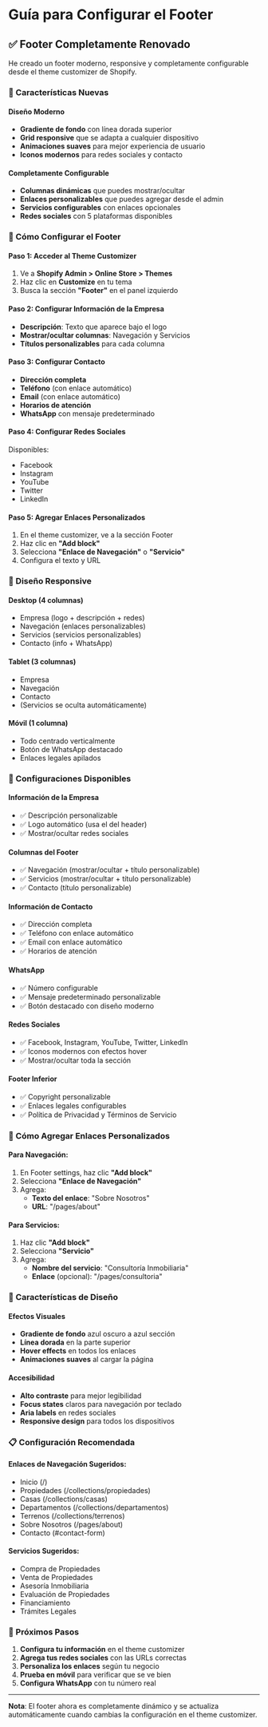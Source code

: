 # Guía para Configurar el Footer

## ✅ Footer Completamente Renovado

He creado un footer moderno, responsive y completamente configurable desde el theme customizer de Shopify.

### 🎨 Características Nuevas

#### Diseño Moderno
- **Gradiente de fondo** con línea dorada superior
- **Grid responsive** que se adapta a cualquier dispositivo
- **Animaciones suaves** para mejor experiencia de usuario
- **Iconos modernos** para redes sociales y contacto

#### Completamente Configurable
- **Columnas dinámicas** que puedes mostrar/ocultar
- **Enlaces personalizables** que puedes agregar desde el admin
- **Servicios configurables** con enlaces opcionales
- **Redes sociales** con 5 plataformas disponibles

### 🔧 Cómo Configurar el Footer

#### Paso 1: Acceder al Theme Customizer
1. Ve a **Shopify Admin > Online Store > Themes**
2. Haz clic en **Customize** en tu tema
3. Busca la sección **"Footer"** en el panel izquierdo

#### Paso 2: Configurar Información de la Empresa
- **Descripción**: Texto que aparece bajo el logo
- **Mostrar/ocultar columnas**: Navegación y Servicios
- **Títulos personalizables** para cada columna

#### Paso 3: Configurar Contacto
- **Dirección completa**
- **Teléfono** (con enlace automático)
- **Email** (con enlace automático)
- **Horarios de atención**
- **WhatsApp** con mensaje predeterminado

#### Paso 4: Configurar Redes Sociales
Disponibles:
- Facebook
- Instagram  
- YouTube
- Twitter
- LinkedIn

#### Paso 5: Agregar Enlaces Personalizados
1. En el theme customizer, ve a la sección Footer
2. Haz clic en **"Add block"**
3. Selecciona **"Enlace de Navegación"** o **"Servicio"**
4. Configura el texto y URL

### 📱 Diseño Responsive

#### Desktop (4 columnas)
- Empresa (logo + descripción + redes)
- Navegación (enlaces personalizables)
- Servicios (servicios personalizables)
- Contacto (info + WhatsApp)

#### Tablet (3 columnas)
- Empresa
- Navegación
- Contacto
- (Servicios se oculta automáticamente)

#### Móvil (1 columna)
- Todo centrado verticalmente
- Botón de WhatsApp destacado
- Enlaces legales apilados

### 🎯 Configuraciones Disponibles

#### Información de la Empresa
- ✅ Descripción personalizable
- ✅ Logo automático (usa el del header)
- ✅ Mostrar/ocultar redes sociales

#### Columnas del Footer
- ✅ Navegación (mostrar/ocultar + título personalizable)
- ✅ Servicios (mostrar/ocultar + título personalizable)
- ✅ Contacto (título personalizable)

#### Información de Contacto
- ✅ Dirección completa
- ✅ Teléfono con enlace automático
- ✅ Email con enlace automático
- ✅ Horarios de atención

#### WhatsApp
- ✅ Número configurable
- ✅ Mensaje predeterminado personalizable
- ✅ Botón destacado con diseño moderno

#### Redes Sociales
- ✅ Facebook, Instagram, YouTube, Twitter, LinkedIn
- ✅ Iconos modernos con efectos hover
- ✅ Mostrar/ocultar toda la sección

#### Footer Inferior
- ✅ Copyright personalizable
- ✅ Enlaces legales configurables
- ✅ Política de Privacidad y Términos de Servicio

### 🔗 Cómo Agregar Enlaces Personalizados

#### Para Navegación:
1. En Footer settings, haz clic **"Add block"**
2. Selecciona **"Enlace de Navegación"**
3. Agrega:
   - **Texto del enlace**: "Sobre Nosotros"
   - **URL**: "/pages/about"

#### Para Servicios:
1. Haz clic **"Add block"**
2. Selecciona **"Servicio"**
3. Agrega:
   - **Nombre del servicio**: "Consultoría Inmobiliaria"
   - **Enlace** (opcional): "/pages/consultoria"

### 🎨 Características de Diseño

#### Efectos Visuales
- **Gradiente de fondo** azul oscuro a azul sección
- **Línea dorada** en la parte superior
- **Hover effects** en todos los enlaces
- **Animaciones suaves** al cargar la página

#### Accesibilidad
- **Alto contraste** para mejor legibilidad
- **Focus states** claros para navegación por teclado
- **Aria labels** en redes sociales
- **Responsive design** para todos los dispositivos

### 📋 Configuración Recomendada

#### Enlaces de Navegación Sugeridos:
- Inicio (/)
- Propiedades (/collections/propiedades)
- Casas (/collections/casas)
- Departamentos (/collections/departamentos)
- Terrenos (/collections/terrenos)
- Sobre Nosotros (/pages/about)
- Contacto (#contact-form)

#### Servicios Sugeridos:
- Compra de Propiedades
- Venta de Propiedades
- Asesoría Inmobiliaria
- Evaluación de Propiedades
- Financiamiento
- Trámites Legales

### 🚀 Próximos Pasos

1. **Configura tu información** en el theme customizer
2. **Agrega tus redes sociales** con las URLs correctas
3. **Personaliza los enlaces** según tu negocio
4. **Prueba en móvil** para verificar que se ve bien
5. **Configura WhatsApp** con tu número real

---

**Nota**: El footer ahora es completamente dinámico y se actualiza automáticamente cuando cambias la configuración en el theme customizer.